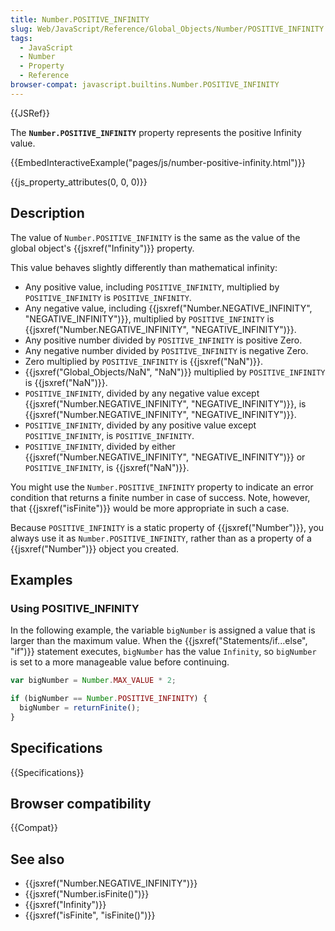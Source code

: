 ```yaml
---
title: Number.POSITIVE_INFINITY
slug: Web/JavaScript/Reference/Global_Objects/Number/POSITIVE_INFINITY
tags:
  - JavaScript
  - Number
  - Property
  - Reference
browser-compat: javascript.builtins.Number.POSITIVE_INFINITY
---
```

{{JSRef}}

The **`Number.POSITIVE_INFINITY`** property represents the positive Infinity
value.

{{EmbedInteractiveExample("pages/js/number-positive-infinity.html")}}

{{js_property_attributes(0, 0, 0)}}

## Description

The value of `Number.POSITIVE_INFINITY` is the same as the value of the global
object's {{jsxref("Infinity")}} property.

This value behaves slightly differently than mathematical infinity:

- Any positive value, including `POSITIVE_INFINITY`, multiplied by
  `POSITIVE_INFINITY` is `POSITIVE_INFINITY`.
- Any negative value, including
  {{jsxref("Number.NEGATIVE_INFINITY", "NEGATIVE_INFINITY")}},
  multiplied by `POSITIVE_INFINITY` is
  {{jsxref("Number.NEGATIVE_INFINITY", "NEGATIVE_INFINITY")}}.
- Any positive number divided by `POSITIVE_INFINITY` is positive Zero.
- Any negative number divided by `POSITIVE_INFINITY` is negative Zero.
- Zero multiplied by `POSITIVE_INFINITY` is {{jsxref("NaN")}}.
- {{jsxref("Global_Objects/NaN", "NaN")}} multiplied by
  `POSITIVE_INFINITY` is {{jsxref("NaN")}}.
- `POSITIVE_INFINITY`, divided by any negative value except
  {{jsxref("Number.NEGATIVE_INFINITY", "NEGATIVE_INFINITY")}},
  is
  {{jsxref("Number.NEGATIVE_INFINITY", "NEGATIVE_INFINITY")}}.
- `POSITIVE_INFINITY`, divided by any positive value except `POSITIVE_INFINITY`,
  is `POSITIVE_INFINITY`.
- `POSITIVE_INFINITY`, divided by either
  {{jsxref("Number.NEGATIVE_INFINITY", "NEGATIVE_INFINITY")}}
  or `POSITIVE_INFINITY`, is {{jsxref("NaN")}}.

You might use the `Number.POSITIVE_INFINITY` property to indicate an error
condition that returns a finite number in case of success. Note, however, that
{{jsxref("isFinite")}} would be more appropriate in such a case.

Because `POSITIVE_INFINITY` is a static property of
{{jsxref("Number")}}, you always use it as `Number.POSITIVE_INFINITY`,
rather than as a property of a {{jsxref("Number")}} object you created.

## Examples

### Using POSITIVE_INFINITY

In the following example, the variable `bigNumber` is assigned a value that is
larger than the maximum value. When the
{{jsxref("Statements/if...else", "if")}} statement executes,
`bigNumber` has the value `Infinity`, so `bigNumber` is set to a more manageable
value before continuing.

```js
var bigNumber = Number.MAX_VALUE * 2;

if (bigNumber == Number.POSITIVE_INFINITY) {
  bigNumber = returnFinite();
}
```

## Specifications

{{Specifications}}

## Browser compatibility

{{Compat}}

## See also

- {{jsxref("Number.NEGATIVE_INFINITY")}}
- {{jsxref("Number.isFinite()")}}
- {{jsxref("Infinity")}}
- {{jsxref("isFinite", "isFinite()")}}
